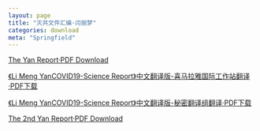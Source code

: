 ```yaml
---
layout: page
title: "灭共文件汇编·闫丽梦"
categories: download
meta: "Springfield"
---
```


[The Yan Report·PDF Download](../../../../download/The_Yan_Report.pdf)

[《Li Meng YanCOVID19-Science Report》中文翻译版-喜马拉雅国际工作站翻译·PDF下载](../../../../download/Li_Meng_Yan_COVID19_Science_Report.pdf)

[《Li Meng YanCOVID19-Science Report》中文翻译版-秘密翻译组翻译·PDF下载](../../../../download/Li_Meng_YanCOVID19_Science_Report2.pdf)

[The 2nd Yan Report·PDF Download](../../../../download/The_2nd_Yan_Report.pdf)
